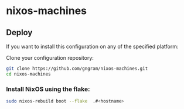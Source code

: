 # nixos-machines

## Deploy

If you want to install this configuration on any of the specified platform:

Clone your configuration repository:

```bash
git clone https://github.com/gngram/nixos-machines.git
cd nixos-machines
```

### Install NixOS using the flake:

```bash
sudo nixos-rebuild boot --flake  .#<hostname>
```
